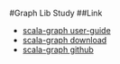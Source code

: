 #Graph Lib Study
##Link

- [scala-graph user-guide](http://www.scala-graph.org/guides/core-introduction.html)
- [scala-graph download](http://www.scala-graph.org/download/)
- [scala-graph github](https://github.com/scala-graph/scala-graph)

